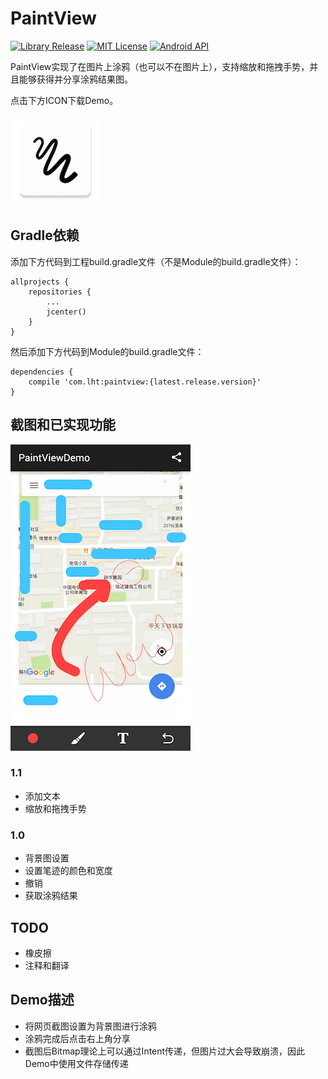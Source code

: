 # PaintView

[![Library Release](https://img.shields.io/badge/release-v1.1-green.svg)](https://github.com/LiuHongtao/PaintView)
[![MIT License](http://img.shields.io/:license-MIT-blue.svg)](https://github.com/LiuHongtao/PaintView/blob/master/LICENSE)
[![Android API](https://img.shields.io/badge/Android_API-9%2B-brightgreen.svg?style=flat)](https://android-arsenal.com/api?level=9)

PaintView实现了在图片上涂鸦（也可以不在图片上），支持缩放和拖拽手势，并且能够获得并分享涂鸦结果图。

点击下方ICON下载Demo。

[![ICON](ic_launcher.png)](paintview_demo.apk)

## Gradle依赖

添加下方代码到工程build.gradle文件（不是Module的build.gradle文件）：

	allprojects {
	    repositories {
	        ...
	        jcenter()
	    }
	}

然后添加下方代码到Module的build.gradle文件：

	dependencies {
	    compile 'com.lht:paintview:{latest.release.version}'
	}

## 截图和已实现功能

![screenshot](screenshot.png)

### 1.1

* 添加文本
* 缩放和拖拽手势

### 1.0

* 背景图设置
* 设置笔迹的颜色和宽度
* 撤销
* 获取涂鸦结果

## TODO

* 橡皮擦
* 注释和翻译

## Demo描述

* 将网页截图设置为背景图进行涂鸦
* 涂鸦完成后点击右上角分享
* 截图后Bitmap理论上可以通过Intent传递，但图片过大会导致崩溃，因此Demo中使用文件存储传递